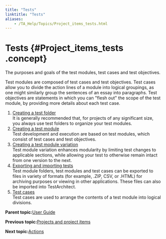 ```yaml
--- 
title: "Tests"
linktitle: "Tests"
aliases: 
    - /TA_Help/Topics/Project_items_tests.html
---
```

# Tests {#Project_items_tests .concept}

The purposes and goals of the test modules, test cases and test objectives.

Test modules are composed of test cases and test objectives. Test cases allow you to divide the action lines of a module into logical groupings, as one might similarly group the sentences of an essay into paragraphs. Test objectives are statements in which you can "flesh out" the scope of the test module, by providing more details about each test case.

1.  [Creating a test folder](../../TA_Help/Topics/ug_creating_test_folders.html)  
It is generally recommended that, for projects of any significant size, you always use test folders to organize your test modules.
2.  [Creating a test module](../../TA_Help/Topics/Create_test_module.html)  
Test development and execution are based on test modules, which consist of test cases and test objectives.
3.  [Creating a test module variation](../../TA_Help/Topics/ug_TM_create_variation.html)  
Test module variation enhances modularity by limiting test changes to applicable sections, while allowing your test to otherwise remain intact from one version to the next.
4.  [Exporting and importing tests](../../TA_Help/Topics/Project_items_exporting_importing.html)  
Test module folders, test modules and test cases can be exported to files in variety of formats \(for example, .ZIP, CSV, or .HTML\) for archiving purposes or viewing in other applications. These files can also be imported into TestArchitect.
5.  [Test cases](../../TA_Help/Topics/Projects_and_tests_TC.html)  
Test cases are used to arrange the contents of a test module into logical divisions.

**Parent topic:**[User Guide](../../TA_Help/Topics/User_Guide_begin.html)

**Previous topic:**[Projects and project items](../../TA_Help/Topics/Projects_and_project_items.html)

**Next topic:**[Actions](../../reuse/reuse.Creating_and_using_actions.html)

